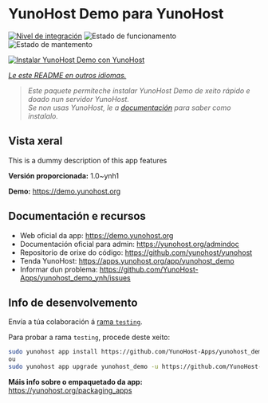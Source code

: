 <!--
NOTA: Este README foi creado automáticamente por <https://github.com/YunoHost/apps/tree/master/tools/readme_generator>
NON debe editarse manualmente.
-->

# YunoHost Demo para YunoHost

[![Nivel de integración](https://dash.yunohost.org/integration/yunohost_demo.svg)](https://ci-apps.yunohost.org/ci/apps/yunohost_demo/) ![Estado de funcionamento](https://ci-apps.yunohost.org/ci/badges/yunohost_demo.status.svg) ![Estado de mantemento](https://ci-apps.yunohost.org/ci/badges/yunohost_demo.maintain.svg)

[![Instalar YunoHost Demo con YunoHost](https://install-app.yunohost.org/install-with-yunohost.svg)](https://install-app.yunohost.org/?app=yunohost_demo)

*[Le este README en outros idiomas.](./ALL_README.md)*

> *Este paquete permíteche instalar YunoHost Demo de xeito rápido e doado nun servidor YunoHost.*  
> *Se non usas YunoHost, le a [documentación](https://yunohost.org/install) para saber como instalalo.*

## Vista xeral

This is a dummy description of this app features

**Versión proporcionada:** 1.0~ynh1

**Demo:** <https://demo.yunohost.org>
## Documentación e recursos

- Web oficial da app: <https://demo.yunohost.org>
- Documentación oficial para admin: <https://yunohost.org/admindoc>
- Repositorio de orixe do código: <https://github.com/yunohost/yunohost>
- Tenda YunoHost: <https://apps.yunohost.org/app/yunohost_demo>
- Informar dun problema: <https://github.com/YunoHost-Apps/yunohost_demo_ynh/issues>

## Info de desenvolvemento

Envía a túa colaboración á [rama `testing`](https://github.com/YunoHost-Apps/yunohost_demo_ynh/tree/testing).

Para probar a rama `testing`, procede deste xeito:

```bash
sudo yunohost app install https://github.com/YunoHost-Apps/yunohost_demo_ynh/tree/testing --debug
ou
sudo yunohost app upgrade yunohost_demo -u https://github.com/YunoHost-Apps/yunohost_demo_ynh/tree/testing --debug
```

**Máis info sobre o empaquetado da app:** <https://yunohost.org/packaging_apps>
